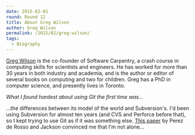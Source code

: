 ```yaml
---
date: 2015-02-01
round: Round 12
title: About Greg Wilson
author: Greg Wilson
permalink: /2015/02/greg-wilson/
tags:
  - Biography
---
```

[Greg Wilson](http://third-bit.com) is the co-founder of Software Carpentry,
a crash course in computing skills for scientists and engineers.
He has worked for more than 30 years in both industry and academia,
and is the author or editor of several books on computing and two for children.
Greg has a PhD in computer science, and presently lives in Toronto.

*What I found hardest about using Git the first time was...*

...the differences between its model of the world and Subversion's.
I'd been using Subversion for almost ten years
(and CVS and Perforce before that),
so I kept trying to use Git as if it was something else.
[This paper](http://people.csail.mit.edu/sperezde/onward13.pdf)
by Perez de Rosso and Jackson convinced me that I'm not alone...
